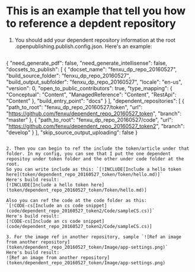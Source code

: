 # This is an example that tell you how to reference a depdent repository

1. You should add your dependent repository information at the root .openpublishing.publish.config.json.
   Here's an example:
   ```opconfig_sample
{
  "need_generate_pdf": false,
  "need_generate_intellisense": false,
  "docsets_to_publish": [
    {
      "docset_name": "fenxu_dp_repo_20160527",
      "build_source_folder": "fenxu_dp_repo_20160527",
      "build_output_subfolder": "fenxu_dp_repo_20160527",
      "locale": "en-us",
      "version": 0,
      "open_to_public_contributors": true,
      "type_mapping": {
        "Conceptual": "Content",
        "ManagedReference": "Content",
        "RestApi": "Content"
      },
      "build_entry_point": "docs"
    }
  ],
  "dependent_repositories": [
        {
            "path_to_root": "fenxu_dp_repo_20160527/token",
            "url": "https://github.com/fenxu/dependent_repo_20160527_token",
            "branch": "master"
        },
        {
            "path_to_root": "fenxu_dp_repo_20160527/code",
            "url": "https://github.com/fenxu/dependent_repo_20160527_token2",
            "branch": "develop"
        }
    ],
  "skip_source_output_uploading": false
}
   ```

2. Then you can begin to ref the include the token/article under that folder. In my config, you can see that I put the one dependent repositoy under token folder and the other under code folder at the root.
   So you can write include as this: `[!INCLUDE[Include a hello token here](token/dependent_repo_20160527_token/Token/hello.md)]`
   Here's build result:
   [!INCLUDE[Include a hello token here](token/dependent_repo_20160527_token/Token/hello.md)]
   
   Also you can ref the code at the code folder as this:
   `[!CODE-cs[Include an cs code snippet](code/dependent_repo_20160527_token2/Code/sampleCS.cs)]`
   Here's build result:
   [!CODE-cs[Include an cs code snippet](code/dependent_repo_20160527_token2/Code/sampleCS.cs)]

3. For the image ref in another repository, sample `![Ref an image from another repository](token/dependent_repo_20160527_token/Image/app-settings.png)`
   Here's build result:
   ![Ref an image from another repository](token/dependent_repo_20160527_token/Image/app-settings.png)

